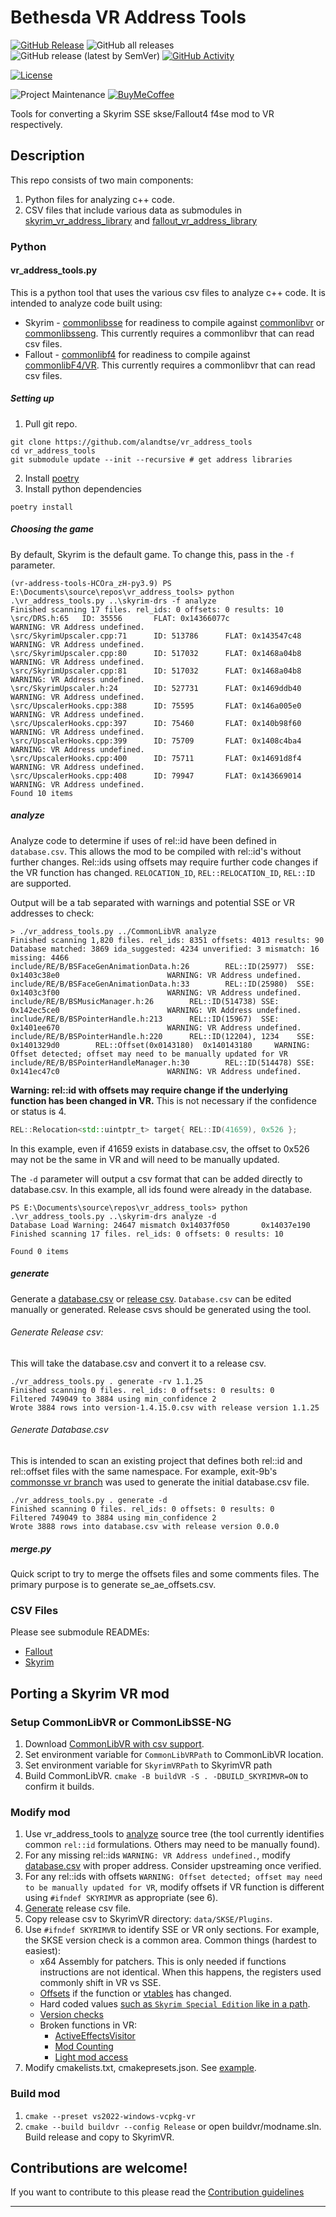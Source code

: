 # Bethesda VR Address Tools

[![GitHub Release][releases-shield]][releases]
![GitHub all releases][download-all]
![GitHub release (latest by SemVer)][download-latest]
[![GitHub Activity][commits-shield]][commits]

[![License][license-shield]][license]

![Project Maintenance][maintenance-shield]
[![BuyMeCoffee][buymecoffeebadge]][buymecoffee]

Tools for converting a Skyrim SSE skse/Fallout4 f4se mod to VR respectively.

## Description

This repo consists of two main components:
1. Python files for analyzing c++ code.
2. CSV files that include various data as submodules in [skyrim_vr_address_library](skyrim_vr_address_library) and [fallout_vr_address_library](fallout_vr_address_library)

### Python

#### vr_address_tools.py

This is a python tool that uses the various csv files to analyze c++ code. It is intended to analyze code built using:
* Skyrim - [commonlibsse](https://github.com/Ryan-rsm-McKenzie/CommonLibSSE) for readiness to compile against [commonlibvr](https://github.com/alandtse/CommonLibVR/tree/vr) or [commonlibsseng](https://github.com/CharmedBaryon/CommonLibSSE-NG). This currently requires a commonlibvr that can read csv files.
* Fallout - [commonlibf4](https://github.com/Ryan-rsm-McKenzie/CommonLibF4) for readiness to compile against [commonlibF4/VR](https://github.com/alandtse/CommonLibF4). This currently requires a commonlibvr that can read csv files.


##### Setting up
1. Pull git repo.
```shell
git clone https://github.com/alandtse/vr_address_tools
cd vr_address_tools
git submodule update --init --recursive # get address libraries
```
2. Install [poetry](https://python-poetry.org/docs/#installation)
3. Install python dependencies
```shell
poetry install
```

##### Choosing the game
By default, Skyrim is the default game. To change this, pass in the `-f` parameter.

```shell
(vr-address-tools-HCOra_zH-py3.9) PS E:\Documents\source\repos\vr_address_tools> python .\vr_address_tools.py ..\skyrim-drs -f analyze
Finished scanning 17 files. rel_ids: 0 offsets: 0 results: 10
\src/DRS.h:65   ID: 35556       FLAT: 0x14366077c                       WARNING: VR Address undefined.
\src/SkyrimUpscaler.cpp:71      ID: 513786      FLAT: 0x143547c48                       WARNING: VR Address undefined.
\src/SkyrimUpscaler.cpp:80      ID: 517032      FLAT: 0x1468a04b8                       WARNING: VR Address undefined.
\src/SkyrimUpscaler.cpp:81      ID: 517032      FLAT: 0x1468a04b8                       WARNING: VR Address undefined.
\src/SkyrimUpscaler.h:24        ID: 527731      FLAT: 0x1469ddb40                       WARNING: VR Address undefined.
\src/UpscalerHooks.cpp:388      ID: 75595       FLAT: 0x146a005e0                       WARNING: VR Address undefined.
\src/UpscalerHooks.cpp:397      ID: 75460       FLAT: 0x140b98f60                       WARNING: VR Address undefined.
\src/UpscalerHooks.cpp:399      ID: 75709       FLAT: 0x1408c4ba4                       WARNING: VR Address undefined.
\src/UpscalerHooks.cpp:400      ID: 75711       FLAT: 0x14691d8f4                       WARNING: VR Address undefined.
\src/UpscalerHooks.cpp:408      ID: 79947       FLAT: 0x143669014                       WARNING: VR Address undefined.
Found 10 items
```



##### analyze

Analyze code to determine if uses of rel::id have been defined in `database.csv`. This allows the mod to be compiled with rel::id's without further changes. Rel::ids using offsets may require further code changes if the VR function has changed. `RELOCATION_ID`, `REL::RELOCATION_ID`, `REL::ID` are supported.

Output will be a tab separated with warnings and potential SSE or VR addresses to check:
```shell
> ./vr_address_tools.py ../CommonLibVR analyze
Finished scanning 1,820 files. rel_ids: 8351 offsets: 4013 results: 90
Database matched: 3869 ida_suggested: 4234 unverified: 3 mismatch: 16 missing: 4466
include/RE/B/BSFaceGenAnimationData.h:26        REL::ID(25977)  SSE: 0x1403c38e0                        WARNING: VR Address undefined.
include/RE/B/BSFaceGenAnimationData.h:33        REL::ID(25980)  SSE: 0x1403c3f00                        WARNING: VR Address undefined.
include/RE/B/BSMusicManager.h:26        REL::ID(514738) SSE: 0x142ec5ce0                        WARNING: VR Address undefined.
include/RE/B/BSPointerHandle.h:213      REL::ID(15967)  SSE: 0x1401ee670                        WARNING: VR Address undefined.
include/RE/B/BSPointerHandle.h:220      REL::ID(12204), 1234    SSE: 0x1401329d0        REL::Offset(0x0143180)  0x140143180     WARNING: Offset detected; offset may need to be manually updated for VR
include/RE/B/BSPointerHandleManager.h:30        REL::ID(514478) SSE: 0x141ec47c0                        WARNING: VR Address undefined.
```

**Warning: rel::id with offsets may require change if the underlying function has been changed in VR.** This is not necessary if the confidence or status is 4.

```cpp
REL::Relocation<std::uintptr_t> target{ REL::ID(41659), 0x526 };
```
In this example, even if 41659 exists in database.csv, the offset to 0x526 may not be the same in VR and will need to be manually updated.

The `-d` parameter will output a csv format that can be added directly to database.csv. In this example, all ids found were already in the database.

```shell
PS E:\Documents\source\repos\vr_address_tools> python .\vr_address_tools.py ..\skyrim-drs analyze -d
Database Load Warning: 24647 mismatch 0x14037f050       0x14037e190
Finished scanning 17 files. rel_ids: 0 offsets: 0 results: 10

Found 0 items
```

##### generate

Generate a [database.csv](#databasecsv) or [release csv](#release-csvs). `Database.csv` can be edited manually or generated. Release csvs should be generated using the tool.

###### Generate Release csv:
This will take the database.csv and convert it to a release csv.

```shell
./vr_address_tools.py . generate -rv 1.1.25
Finished scanning 0 files. rel_ids: 0 offsets: 0 results: 0
Filtered 749049 to 3884 using min_confidence 2
Wrote 3884 rows into version-1.4.15.0.csv with release version 1.1.25
```

###### Generate Database.csv
This is intended to scan an existing project that defines both rel::id and rel::offset files with the same namespace. For example, exit-9b's [commonsse vr branch](https://github.com/Exit-9B/CommonLibSSE/tree/vr) was used to generate the initial database.csv file.

```shell
./vr_address_tools.py . generate -d
Finished scanning 0 files. rel_ids: 0 offsets: 0 results: 0
Filtered 749049 to 3884 using min_confidence 2
Wrote 3888 rows into database.csv with release version 0.0.0
```

##### merge.py
Quick script to try to merge the offsets files and some comments files. The primary purpose is to generate se_ae_offsets.csv.

### CSV Files

Please see submodule READMEs:
* [Fallout](fallout_vr_address_library/README.md)
* [Skyrim](skyrim_vr_address_library/README.md)

## Porting a Skyrim VR mod

### Setup CommonLibVR or CommonLibSSE-NG
1. Download [CommonLibVR with csv support](https://github.com/alandtse/CommonLibVR/tree/vr).
2. Set environment variable for `CommonLibVRPath` to CommonLibVR location.
3. Set environment variable for `SkyrimVRPath` to SkyrimVR path
4. Build CommonLibVR. `cmake -B buildVR -S . -DBUILD_SKYRIMVR=ON` to confirm it builds.

### Modify mod
1. Use vr_address_tools to [analyze](#analyze) source tree (the tool currently identifies common `rel::id` formulations. Others may need to be manually found).
2. For any missing rel::ids `WARNING: VR Address undefined.`, modify [database.csv](database.csv) with proper address. Consider upstreaming once verified.
3. For any rel::ids with offsets `WARNING: Offset detected; offset may need to be manually updated for VR`, modify offsets if VR function is different using `#ifndef SKYRIMVR` as appropriate (see 6).
4. [Generate](#generate) release csv file.
5. Copy release csv to SkyrimVR directory: `data/SKSE/Plugins`.
6. Use `#ifndef SKYRIMVR` to identify SSE or VR only sections. For example, the SKSE version check is a common area. Common things (hardest to easiest):
   * x64 Assembly for patchers. This is only needed if functions instructions are not identical. When this happens, the registers used commonly shift in VR vs SSE.
   * [Offsets](https://github.com/alandtse/FEC/commit/b156fdb55c7d7b57f58682f3c31f02dd6097ad36#diff-a1d1f93383f850eb7fdf2ae2c15dbf907badcecde1259ef815c5bf82dfdf1cc7R363-R368) if the function or [vtables](https://github.com/alandtse/FEC/commit/b156fdb55c7d7b57f58682f3c31f02dd6097ad36#diff-a1d1f93383f850eb7fdf2ae2c15dbf907badcecde1259ef815c5bf82dfdf1cc7R363-R368) has changed.
   * Hard coded values [such as `Skyrim Special Edition` like in a path](https://github.com/powerof3/SeasonsOfSkyrim/commit/1c8de7235e2cc01712eb98d5249c641f78d97bbc#diff-276e8ca429d7bc09ead2412ad3d0b2c0f75220f1af3b6922047a145b7133816fR225-R229).
   * [Version checks](https://github.com/powerof3/SeasonsOfSkyrim/commit/1c8de7235e2cc01712eb98d5249c641f78d97bbc#diff-34d21af3c614ea3cee120df276c9c4ae95053830d7f1d3deaf009a4625409ad2R96-R102)
   * Broken functions in VR:
       * [ActiveEffectsVisitor](https://github.com/alandtse/FEC/commit/b156fdb55c7d7b57f58682f3c31f02dd6097ad36#diff-34d21af3c614ea3cee120df276c9c4ae95053830d7f1d3deaf009a4625409ad2R33-R54)
       * [Mod Counting](https://github.com/powerof3/SeasonsOfSkyrim/commit/1150e58defef7a6c51bfd577be67980909751ead#diff-276e8ca429d7bc09ead2412ad3d0b2c0f75220f1af3b6922047a145b7133816fR128-R137)
       * [Light mod access](https://github.com/alandtse/FEC/commit/b156fdb55c7d7b57f58682f3c31f02dd6097ad36#diff-34d21af3c614ea3cee120df276c9c4ae95053830d7f1d3deaf009a4625409ad2R33-R54)
8. Modify cmakelists.txt, cmakepresets.json. See [example](https://github.com/alandtse/SeasonsOfSkyrim/compare/2804cfdfe6c09569a82ebd46f36fc06c3393da60...alandtse:master#files_bucket).

### Build mod
1. `cmake --preset vs2022-windows-vcpkg-vr`
2. `cmake --build buildvr --config Release` or open buildvr/modname.sln. Build release and copy to SkyrimVR.

<!---->

## Contributions are welcome!

If you want to contribute to this please read the [Contribution guidelines](CONTRIBUTING.md)

---

[buymecoffee]: https://www.buymeacoffee.com/alandtse
[buymecoffeebadge]: https://img.shields.io/badge/buy%20me%20a%20coffee-donate-yellow.svg?style=for-the-badge
[commits-shield]: https://img.shields.io/github/commit-activity/w/alandtse/vr_address_tools?style=for-the-badge
[commits]: https://github.com/alandtse/vr_address_tools/commits/main
[license]: LICENSE
[license-shield]: https://img.shields.io/github/license/alandtse/vr_address_tools.svg?style=for-the-badge
[maintenance-shield]: https://img.shields.io/badge/maintainer-Alan%20Tse%20%40alandtse-blue.svg?style=for-the-badge
[releases-shield]: https://img.shields.io/github/release/alandtse/vr_address_tools.svg?style=for-the-badge
[releases]: https://github.com/alandtse/vr_address_tools/releases
[download-all]: https://img.shields.io/github/downloads/alandtse/vr_address_tools/total?style=for-the-badge
[download-latest]: https://img.shields.io/github/downloads/alandtse/vr_address_tools/latest/total?style=for-the-badge
[addresslib]: https://www.nexusmods.com/skyrimspecialedition/mods/32444
